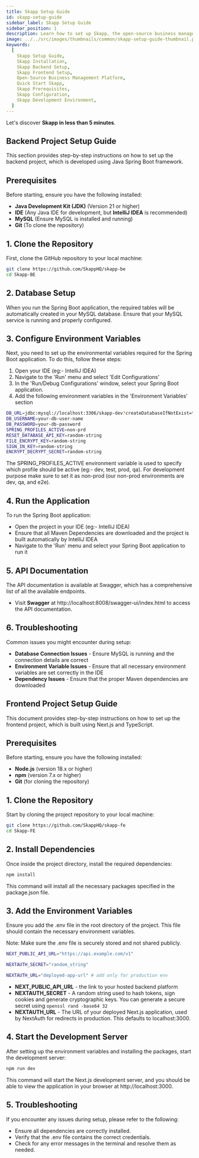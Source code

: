 ```yaml
---
title: Skapp Setup Guide
id: skapp-setup-guide
sidebar_label: Skapp Setup Guide
sidebar_position: 1
description: Learn how to set up Skapp, the open-source business management platform, in less than 5 minutes with this step-by-step guide for both backend and frontend projects.
image: ../../src/images/thumbnails/common/skapp-setup-guide-thumbnail.png
keywords:
  [
    Skapp Setup Guide,
    Skapp Installation,
    Skapp Backend Setup,
    Skapp Frontend Setup,
    Open-Source Business Management Platform,
    Quick Start Skapp,
    Skapp Prerequisites,
    Skapp Configuration,
    Skapp Development Environment,
  ]
---
```


Let's discover **Skapp in less than 5 minutes**.

## Backend Project Setup Guide

This section provides step-by-step instructions on how to set up the backend project, which is developed using Java Spring Boot framework.

## Prerequisites

Before starting, ensure you have the following installed:

- **Java Development Kit (JDK)** (Version 21 or higher)
- **IDE** (Any Java IDE for development, but **IntelliJ IDEA** is recommended)
- **MySQL** (Ensure MySQL is installed and running)
- **Git** (To clone the repository)

## 1. Clone the Repository

First, clone the GitHub repository to your local machine:

```bash
git clone https://github.com/SkappHQ/skapp-be
cd Skapp-BE
```

## 2. Database Setup

When you run the Spring Boot application, the required tables will be automatically created in your MySQL database. Ensure that your MySQL service is running and properly configured.

## 3. Configure Environment Variables

Next, you need to set up the environmental variables required for the Spring Boot application. To do this, follow these steps:

1. Open your IDE (eg:- IntelliJ IDEA)
2. Navigate to the 'Run' menu and select 'Edit Configurations'
3. In the 'Run/Debug Configurations' window, select your Spring Boot application.
4. Add the following environment variables in the 'Environment Variables' section

```bash
DB_URL=jdbc:mysql://localhost:3306/skapp-dev?createDatabaseIfNotExist=true
DB_USERNAME=your-db-user-name
DB_PASSWORD=your-db-password
SPRING_PROFILES_ACTIVE=non-prd
RESET_DATABASE_API_KEY=random-string
FILE_ENCRYPT_KEY=random-string
SIGN_IN_KEY=random-string
ENCRYPT_DECRYPT_SECRET=random-string
```

The SPRING_PROFILES_ACTIVE environment variable is used to specify which profile should be active (eg:- dev, test, prod, qa). For development purpose make sure to set it as non-prod (our non-prod environments are dev, qa, and e2e).

## 4. Run the Application

To run the Spring Boot application:

- Open the project in your IDE (eg:- IntelliJ IDEA)
- Ensure that all Maven Dependencies are downloaded and the project is built automatically by IntelliJ IDEA
- Navigate to the 'Run' menu and select your Spring Boot application to run it

## 5. API Documentation

The API documentation is available at Swagger, which has a comprehensive list of all the available endpoints.

- Visit **Swagger** at http://localhost:8008/swagger-ui/index.html to access the API documentation.

## 6. Troubleshooting

Common issues you might encounter during setup:

- **Database Connection Issues** - Ensure MySQL is running and the connection details are correct
- **Environment Variable Issues** - Ensure that all necessary environment variables are set correctly in the IDE
- **Dependency Issues** - Ensure that the proper Maven dependencies are downloaded

## Frontend Project Setup Guide

This document provides step-by-step instructions on how to set up the frontend project, which is built using Next.js and TypeScript.

## Prerequisites

Before starting, ensure you have the following installed:

- **Node.js** (version 18.x or higher)
- **npm** (version 7.x or higher)
- **Git** (for cloning the repository)

## 1. Clone the Repository

Start by cloning the project repository to your local machine:

```bash
git clone https://github.com/SkappHQ/skapp-fe
cd Skapp-FE
```

## 2. Install Dependencies

Once inside the project directory, install the required dependencies:

```bash
npm install
```

This command will install all the necessary packages specified in the package.json file.

## 3. Add the Environment Variables

Ensure you add the .env file in the root directory of the project. This file should contain the necessary environment variables.

Note: Make sure the .env file is securely stored and not shared publicly.

```bash
NEXT_PUBLIC_API_URL="https://api.example.com/v1"

NEXTAUTH_SECRET="random_string"

NEXTAUTH_URL="deployed-app-url" # add only for production env
```

- **NEXT_PUBLIC_API_URL** - the link to your hosted backend platform
- **NEXTAUTH_SECRET** - A random string used to hash tokens, sign cookies and generate cryptographic keys. You can generate a secure secret using `openssl rand -base64 32`
- **NEXTAUTH_URL** - The URL of your deployed Next.js application, used by NextAuth for redirects in production. This defaults to localhost:3000.

## 4. Start the Development Server

After setting up the environment variables and installing the packages, start the development server:

```bash
npm run dev
```

This command will start the Next.js development server, and you should be able to view the application in your browser at http://localhost:3000.

## 5. Troubleshooting

If you encounter any issues during setup, please refer to the following:

- Ensure all dependencies are correctly installed.
- Verify that the .env file contains the correct credentials.
- Check for any error messages in the terminal and resolve them as needed.
